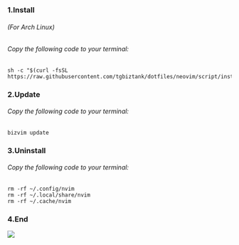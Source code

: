 ### 1.Install
###### (For Arch Linux)
###### Copy the following code to your terminal:
```
sh -c "$(curl -fsSL https://raw.githubusercontent.com/tgbiztank/dotfiles/neovim/script/install.sh)"
```

### 2.Update
###### Copy the following code to your terminal:
```
bizvim update
```
### 3.Uninstall
###### Copy the following code to your terminal:
```
rm -rf ~/.config/nvim
rm -rf ~/.local/share/nvim
rm -rf ~/.cache/nvim
```
### 4.End
![](https://i.kym-cdn.com/photos/images/newsfeed/000/041/494/1241026091_youve_been_rickrolled.gif)
